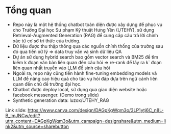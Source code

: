 # Tổng quan

- Repo này là một hệ thống chatbot toàn diện được xây dựng để phục vụ cho Trường Đại học Sư phạm Kỹ thuật Hưng Yên (UTEHY), sử dụng Retrieval-Augmented Generation (RAG) để cung cấp câu trả lời chính xác từ cơ sở tri thức của trường.
- Dữ liệu được thu thập thông qua các nguồn chính thống của trường sau đó qua tiền xử lý => data truy vấn và sinh dữ liệu QA
- Dự án sử dụng hybrid search bao gồm vector search và BM25 để tìm kiếm k đoạn văn bản liên quan đến câu hỏi => re-rank để lấy ra k` đoạn liên quan nhất truyền vào LLM để sinh câu hỏi
- Ngoài ra, repo này cũng tiến hành fine-tuning embedding models và LLM để nâng cao hiệu quả cho tác vụ hỏi đáp dựa trên ngữ cảnh liên quan đến chủ đề trường đại học.
- Chatbot được deploy local, sử dụng qua giao diện website hoặc facebook messenger. (Demo trong slide)
- Synthetic generation data: luzox/UTEHY_RAG

Link slide: https://www.canva.com/design/DAGpKgWqm3o/3LP1ytj6C_n8L-B_lmJNCw/edit?utm_content=DAGpKgWqm3o&utm_campaign=designshare&utm_medium=link2&utm_source=sharebutton
